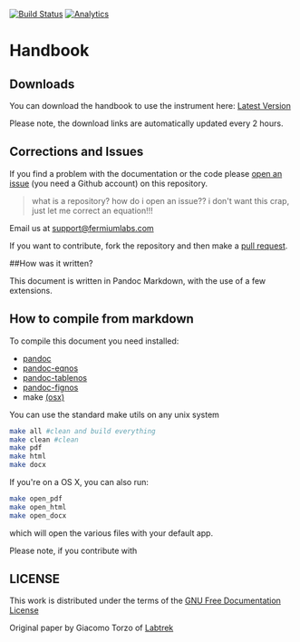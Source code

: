 [![Build Status](https://travis-ci.org/fermiumlabs/Hall-effect-apparatus.svg?branch=master)](https://travis-ci.org/fermiumlabs/Hall-effect-apparatus) [![Analytics](https://ga-beacon.appspot.com/UA-69533556-3/hall-effect-apparatus/handbook/readme/?flat)](https://github.com/igrigorik/ga-beacon)

# Handbook


## Downloads

You can download the handbook to use the instrument here: [Latest Version](https://github.com/fermiumlabs/Hall-effect-apparatus/releases/latest/)

Please note, the download links are automatically updated every 2 hours. 

## Corrections and Issues

If you find a problem with the documentation or the code please [open an issue](https://github.com/fermiumlabs/Hall-effect-apparatus/issues/new) (you need a Github account) on this repository.

> what is a repository? how do i open an issue?? i don't want this crap, just let me correct an equation!!!

Email us at [support@fermiumlabs.com](mailto:support@fermiumlabs.com)

If you want to contribute, fork the repository and then make a [pull request](https://help.github.com/articles/using-pull-requests/).

##How was it written?

This document is written in Pandoc Markdown, with the use of a few extensions.

## How to compile from markdown

To compile this document you need installed:
* [pandoc](http://pandoc.org)
* [pandoc-eqnos](https://github.com/tomduck/pandoc-eqnos)
* [pandoc-tablenos](https://github.com/tomduck/pandoc-tablenos)
* [pandoc-fignos](https://github.com/tomduck/pandoc-fignos)
* make [(osx)](http://osxdaily.com/2014/02/12/install-command-line-tools-mac-os-x/)

You can use the standard make utils on any unix system
```bash
make all #clean and build everything
make clean #clean
make pdf
make html
make docx
```

If you're on a OS X, you can also run:

```bash
make open_pdf
make open_html
make open_docx
```

which will open the various files with your default app.

Please note, if you contribute with

## LICENSE
This work is distributed under the terms of the [GNU Free Documentation License](http://www.gnu.org/licenses/fdl-1.3.html)

Original paper by Giacomo Torzo of [Labtrek](http://labtrek.it)
